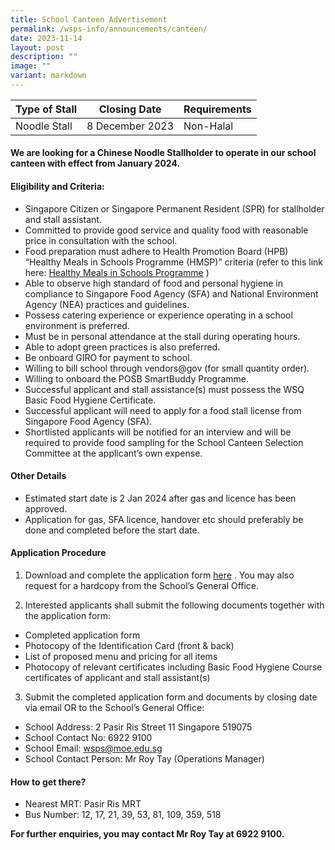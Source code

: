 ```yaml
---
title: School Canteen Advertisement
permalink: /wsps-info/announcements/canteen/
date: 2023-11-14
layout: post
description: ""
image: ""
variant: markdown
---
```

| Type of Stall | Closing Date | Requirements |
| -------- | -------- | -------- |
| Noodle Stall    | 8 December 2023     | Non-Halal     |

#### **We are looking for a Chinese Noodle Stallholder to operate in our school canteen with effect from January 2024.**

#### **Eligibility and Criteria:**

* Singapore Citizen or Singapore Permanent Resident (SPR) for stallholder and stall assistant. 
* Committed to provide good service and quality food with reasonable price in consultation with the school.
* Food preparation must adhere to Health Promotion Board (HPB) “Healthy Meals in Schools Programme (HMSP)” criteria (refer to this link here: [Healthy Meals in Schools Programme](https://www.hpb.gov.sg/schools/school-programmes/healthy-meals-in-schools-programme ) )
* Able to observe high standard of food and personal hygiene in compliance to Singapore Food Agency (SFA) and National Environment Agency (NEA) practices and guidelines.
* Possess catering experience or experience operating in a school environment is preferred.
* Must be in personal attendance at the stall during operating hours.
* Able to adopt green practices is also preferred.
* Be onboard GIRO for payment to school.
* Willing to bill school through vendors@gov (for small quantity order).
* Willing to onboard the POSB SmartBuddy Programme.
* Successful applicant and stall assistance(s) must possess the WSQ Basic Food Hygiene Certificate.
* Successful applicant will need to apply for a food stall license from Singapore Food Agency (SFA).
* Shortlisted applicants will be notified for an interview and will be required to provide food sampling for the School Canteen Selection Committee at the applicant’s own expense.

#### **Other Details**
* Estimated start date is 2 Jan 2024 after gas and licence has been approved.
* Application for gas, SFA licence, handover etc should preferably be done and completed before the start date. 

#### **Application Procedure**

1) Download and complete the application form  [here](/files/Application_Form_for_School_Canteen_Stall_2.pdf) .
You may also request for a hardcopy from the School’s General Office. 



2) Interested applicants shall submit the following documents together with the application form:

* Completed application form
* Photocopy of the Identification Card (front & back)
* List of proposed menu and pricing for all items
* Photocopy of relevant certificates including Basic Food Hygiene Course certificates of applicant and stall assistant(s)

3) Submit the completed application form and documents by closing date via email OR to the School’s General Office:
* School Address: 2 Pasir Ris Street 11 Singapore 519075
* School Contact No: 6922 9100
* School Email: wsps@moe.edu.sg 
* School Contact Person: Mr Roy Tay (Operations Manager)


#### How to get there?

* Nearest MRT: Pasir Ris MRT
* Bus Number: 12, 17, 21, 39, 53, 81, 109, 359, 518

**For further enquiries, you may contact Mr Roy Tay at 6922 9100.**
